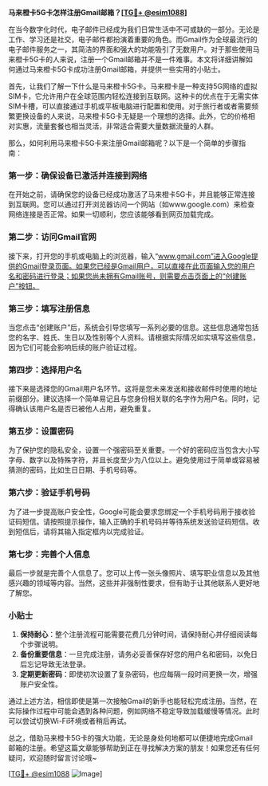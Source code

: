 **马来橙卡5G卡怎样注册Gmail邮箱？[[TG💪+ @esim1088](https://t.me/s/esim1088)]**

在当今数字化时代，电子邮件已经成为我们日常生活中不可或缺的一部分。无论是工作、学习还是社交，电子邮件都扮演着重要的角色。而Gmail作为全球最流行的电子邮件服务之一，其简洁的界面和强大的功能吸引了无数用户。对于那些使用马来橙卡5G卡的人来说，注册一个Gmail邮箱并不是一件难事。本文将详细讲解如何通过马来橙卡5G卡成功注册Gmail邮箱，并提供一些实用的小贴士。

首先，让我们了解一下什么是马来橙卡5G卡。马来橙卡是一种支持5G网络的虚拟SIM卡，它允许用户在全球范围内轻松连接到互联网。这种卡的优点在于无需实体SIM卡槽，可以直接通过手机或平板电脑进行配置和使用。对于旅行者或者需要频繁更换设备的人来说，马来橙卡5G卡无疑是一个理想的选择。此外，它的价格相对实惠，流量套餐也相当灵活，非常适合需要大量数据流量的人群。

那么，如何利用马来橙卡5G卡来注册Gmail邮箱呢？以下是一个简单的步骤指南：

### 第一步：确保设备已激活并连接到网络

在开始之前，请确保您的设备已经成功激活了马来橙卡5G卡，并且能够正常连接到互联网。您可以通过打开浏览器访问一个网站（如www.google.com）来检查网络连接是否正常。如果一切顺利，您应该能够看到网页加载完成。

### 第二步：访问Gmail官网

接下来，打开您的手机或电脑上的浏览器，输入“www.gmail.com”进入Google提供的Gmail登录页面。如果您已经是Gmail用户，可以直接在此页面输入您的用户名和密码进行登录；如果您尚未拥有Gmail账号，则需要点击页面上的“创建账户”按钮。

### 第三步：填写注册信息

当您点击“创建账户”后，系统会引导您填写一系列必要的信息。这些信息通常包括您的名字、姓氏、生日以及性别等个人资料。请根据实际情况如实填写这些信息，因为它们可能会影响后续的账户验证过程。

### 第四步：选择用户名

接下来是选择您的Gmail用户名环节。这将是您未来发送和接收邮件时使用的地址前缀部分。建议选择一个简单易记且与您身份相关联的名字作为用户名。同时，记得确认该用户名是否已被他人占用，避免重复。

### 第五步：设置密码

为了保护您的隐私安全，设置一个强密码至关重要。一个好的密码应当包含大小写字母、数字以及特殊字符，并且长度至少为八位以上。避免使用过于简单或容易被猜测的密码，比如生日日期、手机号码等。

### 第六步：验证手机号码

为了进一步提高账户安全性，Google可能会要求您绑定一个手机号码用于接收验证码短信。请按照提示操作，输入正确的手机号码并等待系统发送验证码短信。收到短信后，请将其输入指定框内以完成验证。

### 第七步：完善个人信息

最后一步就是完善个人信息了。您可以上传一张头像照片、填写职业信息以及其他感兴趣的领域等内容。当然，这些并非强制性要求，但有助于让其他联系人更好地了解您。

### 小贴士

1. **保持耐心**：整个注册流程可能需要花费几分钟时间，请保持耐心并仔细阅读每个步骤说明。
2. **备份重要信息**：一旦完成注册，请务必妥善保存好您的用户名和密码，以免日后忘记导致无法登录。
3. **定期更新密码**：即使初次设置了复杂密码，也应每隔一段时间更换一次，增强账户安全性。

通过上述方法，相信即使是第一次接触Gmail的新手也能轻松完成注册。当然，在实际操作过程中可能会遇到各种问题，例如网络不稳定导致加载缓慢等情况。此时可以尝试切换Wi-Fi环境或者稍后再试。

总之，借助马来橙卡5G卡的强大功能，无论是身处何地都可以便捷地完成Gmail邮箱的注册。希望这篇文章能够帮助到正在寻找解决方案的朋友！如果您还有任何疑问，欢迎随时留言讨论哦~

[[TG💪+ @esim1088](https://t.me/s/esim1088) ![Image](https://i.postimg.cc/4NQfJmqS/Snipaste-2025-05-13-00-14-12.png)]